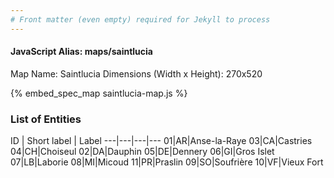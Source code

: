 ```yaml
---
# Front matter (even empty) required for Jekyll to process
---
```


#### JavaScript Alias: maps/saintlucia

Map Name: Saintlucia
Dimensions (Width x Height): 270x520



{% embed_spec_map saintlucia-map.js %}

### List of Entities

ID | Short label | Label
---|---|---|---
01|AR|Anse-la-Raye
03|CA|Castries
04|CH|Choiseul
02|DA|Dauphin
05|DE|Dennery
06|GI|Gros Islet
07|LB|Laborie
08|MI|Micoud
11|PR|Praslin
09|SO|Soufrière
10|VF|Vieux Fort

